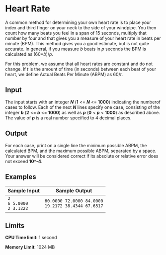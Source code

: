 # Heart Rate

A common method for determining your own heart rate is to place your index and third finger on your neck to the side of your windpipe. You then count how many beats you feel in a span of 15 seconds, multiply that number by four and that gives you a measure of your heart rate in beats per minute (BPM). This method gives you a good estimate, but is not quite accurate. In general, if you measure _b_ beats in _p_ seconds the BPM is calculated as (60\*_b_)/_p_.

For this problem, we assume that all heart rates are constant and do not change. If _t_ is the amount of time (in seconds) between each beat of your heart, we define Actual Beats Per Minute (ABPM) as 60/_t_.

## Input

The input starts with an integer _**N**_ (**1** <= _**N**_ <= **1000**) indicating the numberof cases to follow. Each of the next _**N**_ lines specify one case, consisting of the integer _**b**_ (**2** <= _**b**_ <= **1000**) as well as _**p**_ (**0** < _**p**_ < **1000**) as described above. The value of _**p**_ is a real number specified to 4 decimal places.

## Output

For each case, print on a single line the minimum possible ABPM, the calculated BPM, and the maximum possible ABPM, separated by a space. Your answer will be considered correct if its absolute or relative error does not exceed **10^-4**.

## Examples

Sample Input | Sample Output
-|-
`2`<br>`6 5.0000`<br>`2 3.1222` | `60.0000 72.0000 84.0000`<br>`19.2172 38.4344 67.6517`

## Limits

**CPU Time limit**: 1 second

**Memory Limit**: 1024 MB